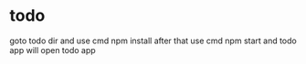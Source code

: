 # todo
goto todo dir and use cmd npm install after that use cmd npm start and todo app will open
todo app

